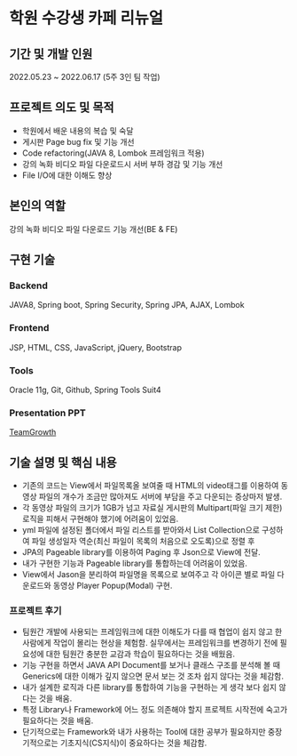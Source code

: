 # 학원 수강생 카페 리뉴얼

## 기간 및 개발 인원

2022.05.23 ~ 2022.06.17 (5주 3인 팀 작업)

## 프로젝트 의도 및 목적

- 학원에서 배운 내용의 복습 및 숙달
- 게시판 Page bug fix 및 기능 개선
- Code refactoring(JAVA 8, Lombok 프레임워크 적용)
- 강의 녹화 비디오 파일 다운로드시 서버 부하 경감 및 기능 개선
- File I/O에 대한 이해도 향상

## 본인의 역할

강의 녹화 비디오 파일 다운로드 기능 개선(BE & FE)

## 구현 기술

### Backend

JAVA8, Spring boot, Spring Security, Spring JPA, AJAX, Lombok

### Frontend

JSP, HTML, CSS, JavaScript, jQuery, Bootstrap

### Tools

Oracle 11g, Git, Github, Spring Tools Suit4

### Presentation PPT

[TeamGrowth](https://www.miricanvas.com/v/116znu7)

## 기술 설명 및 핵심 내용

- 기존의 코드는 View에서 파일목록올 보여줄 때 HTML의 video태그를 이용하여 동영상 파일의 개수가 조금만 많아져도 서버에 부담을 주고 다운되는 증상마저 발생.
- 각 동영상 파일의 크기가 1GB가 넘고 자료실 게시판의 Multipart(파일 크기 제한) 로직을 피해서 구현해야 했기에 어려움이 있었음.
- yml 파일에 설정된 폴더에서 파일 리스트를 받아와서 List Collection으로 구성하여 파일 생성일자 역순(최신 파일이 목록의 처음으로 오도록)으로 정렬 후
- JPA의 Pageable library를 이용하여 Paging 후 Json으로 View에 전달.
- 내가 구현한 기능과 Pageable library를 통합하는데 어려움이 있었음.
- View에서 Jason을 분리하여 파일명을 목록으로 보여주고 각 아이콘 별로 파일 다운로드와 동영상 Player Popup(Modal) 구현.

### 프로젝트 후기

- 팀원간 개발에 사용되는 프레임워크에 대한 이해도가 다를 때 협업이 쉽지 않고 한 사람에게 작업이 몰리는 현상을 체험함. 실무에서는 프레임워크를 변경하기 전에 필요성에 대한 팀원간 충분한 교감과 학습이 필요하다는 것을 배웠음.
- 기능 구현을 하면서 JAVA API Document를 보거나 클래스 구조를 분석해 볼 때 Generics에 대한 이해가 깊지 않으면 문서 보는 것 조차 쉽지 않다는 것을 체감함.
- 내가 설계한 로직과 다른 library를 통합하여 기능을 구현하는 게 생각 보다 쉽지 않다는 것을 배움.
- 특정 Library나 Framework에 어느 정도 의존해야 할지 프로젝트 시작전에 숙고가 필요하다는 것을 배움.
- 단기적으로는 Framework와 내가 사용하는 Tool에 대한 공부가 필요하지만 중장기적으로는 기초지식(CS지식)이 중요하다는 것을 체감함.
